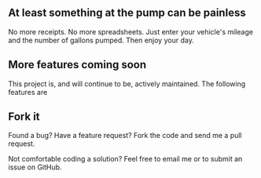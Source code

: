<div class="selling-points">
  <div class="section light">
    <div class="container">
      <h2>At least something at the pump can be painless</h2>
      <p>No more receipts. No more spreadsheets. Just enter your vehicle's mileage and the number of gallons pumped. Then enjoy your day.</p>
    </div>
  </div>

  <div class="section dark">
    <div class="container">
      <h2>More features coming soon</h2>
      <p>This project is, and will continue to be, actively maintained. The following features are </p>
    </div>
  </div>

  <div class="section light">
    <div class="container">
      <h2>Fork it</h2>
      <p>Found a bug? Have a feature request? Fork the code and send me a pull request.</p>
      <p>Not comfortable coding a solution? Feel free to email me or to submit an issue on GitHub.</p>
    </div>
  </div>
</div>

  <!--<h1>Posts</h1>

  <ul class="posts">
    {% for post in site.posts %}
      <li>
        <span class="post-date">{{ post.date | date: "%b %-d, %Y" }}</span>
        <a class="post-link" href="{{ post.url | prepend: site.baseurl }}">{{ post.title }}</a>
      </li>
    {% endfor %}
  </ul>

  <p class="rss-subscribe">subscribe <a href="{{ "/feed.xml" | prepend: site.baseurl }}">via RSS</a></p>
  -->